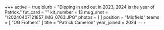 +++
active = true
blurb = "Dipping in and out in 2023, 2024 is the year of Patrick."
fut_card = ""
kit_number = 13
mug_shot = "/20240407121857_IMG_0763.JPG"
photos = [ ]
position = "Midfield"
teams = [ "OG Frothers" ]
title = "Patrick Cameron"
year_joined = 2024
+++

